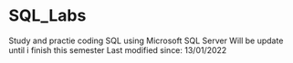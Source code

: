 # SQL_Labs
Study and practie coding SQL using Microsoft SQL Server
Will be update until i finish this semester
Last modified since: 13/01/2022
